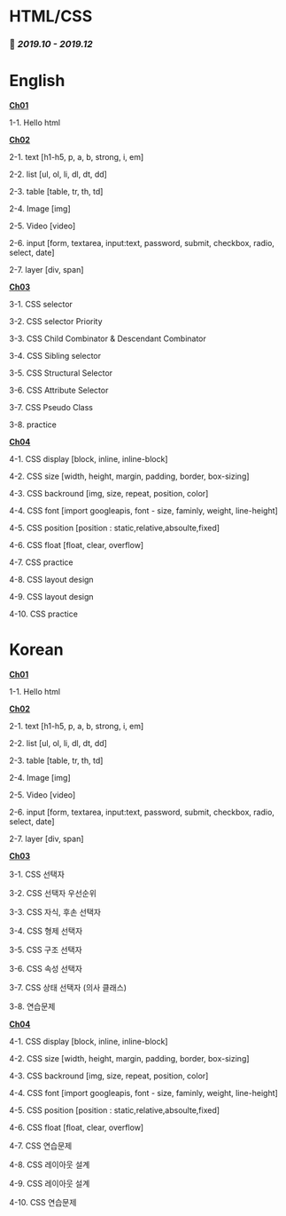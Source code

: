 # HTML/CSS

### 📆 *2019.10 - 2019.12*

# English

**[Ch01](https://github.com/leedaham/academy-HTML-CSS-2019/tree/master/ch01)**

1-1. Hello html

**[Ch02](https://github.com/leedaham/academy-HTML-CSS-2019/tree/master/ch02)**

2-1. text [h1-h5, p, a, b, strong, i, em]

2-2. list [ul, ol, li, dl, dt, dd]

2-3. table [table, tr, th, td]

2-4. Image [img]

2-5. Video [video]

2-6. input [form, textarea, input:text, password, submit, checkbox, radio, select, date]

2-7. layer [div, span]

**[Ch03](https://github.com/leedaham/academy-HTML-CSS-2019/tree/master/ch03)**

3-1. CSS selector

3-2. CSS selector Priority

3-3. CSS Child Combinator & Descendant Combinator

3-4. CSS Sibling selector

3-5. CSS Structural Selector

3-6. CSS Attribute Selector

3-7. CSS Pseudo Class

3-8. practice

**[Ch04](https://github.com/leedaham/academy-HTML-CSS-2019/tree/master/ch04)**

4-1. CSS display [block, inline, inline-block]

4-2. CSS size [width, height, margin, padding, border, box-sizing]

4-3. CSS backround [img, size, repeat, position, color]

4-4. CSS font [import googleapis, font - size, faminly, weight, line-height]

4-5. CSS position [position : static,relative,absoulte,fixed]

4-6. CSS float [float, clear, overflow]

4-7. CSS practice

4-8. CSS layout design

4-9. CSS layout design

4-10. CSS practice

# Korean

**[Ch01](https://github.com/leedaham/academy-HTML-CSS-2019/tree/master/ch01)**

1-1. Hello html

**[Ch02](https://github.com/leedaham/academy-HTML-CSS-2019/tree/master/ch02)**

2-1. text [h1-h5, p, a, b, strong, i, em]

2-2. list [ul, ol, li, dl, dt, dd]

2-3. table [table, tr, th, td]

2-4. Image [img]

2-5. Video [video]

2-6. input [form, textarea, input:text, password, submit, checkbox, radio, select, date]

2-7. layer [div, span]

**[Ch03](https://github.com/leedaham/academy-HTML-CSS-2019/tree/master/ch03)**

3-1. CSS 선택자

3-2. CSS 선택자 우선순위

3-3. CSS 자식, 후손 선택자

3-4. CSS 형제 선택자

3-5. CSS 구조 선택자

3-6. CSS 속성 선택자

3-7. CSS 상태 선택자 (의사 클래스)

3-8. 연습문제

**[Ch04](https://github.com/leedaham/academy-HTML-CSS-2019/tree/master/ch04)**

4-1. CSS display [block, inline, inline-block]

4-2. CSS size [width, height, margin, padding, border, box-sizing]

4-3. CSS backround [img, size, repeat, position, color]

4-4. CSS font [import googleapis, font - size, faminly, weight, line-height]

4-5. CSS position [position : static,relative,absoulte,fixed]

4-6. CSS float [float, clear, overflow]

4-7. CSS 연습문제

4-8. CSS 레이아웃 설계

4-9. CSS 레이아웃 설계

4-10. CSS 연습문제